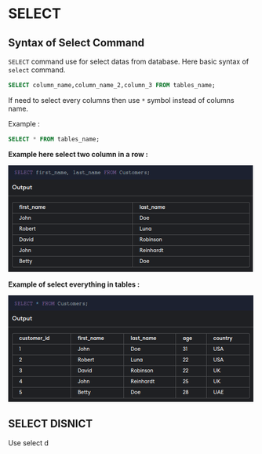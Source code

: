 SELECT
======

## Syntax of Select Command
`SELECT` command use for select datas from database. Here basic syntax of `select` command.

```sql
SELECT column_name,column_name_2,column_3 FROM tables_name;
```

If need to select every columns then use `*` symbol instead of columns name.

Example : 
```sql
SELECT * FROM tables_name;
```

**Example here select two column in a row :**

![Select two column in a row](./../asset/outputs/01.select_columns.png)

**Example of select everything in tables :**

![Select everything in tables](./../asset/outputs/02.select_everything_in_tables.png)


## SELECT DISNICT

Use select d